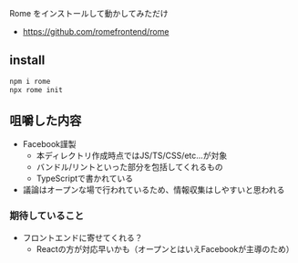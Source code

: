 Rome をインストールして動かしてみただけ

- https://github.com/romefrontend/rome

## install

```bash
npm i rome
npx rome init
```

## 咀嚼した内容

- Facebook謹製
  - 本ディレクトリ作成時点ではJS/TS/CSS/etc...が対象
  - バンドル/リントといった部分を包括してくれるもの
  - TypeScriptで書かれている
- 議論はオープンな場で行われているため、情報収集はしやすいと思われる

### 期待していること

- フロントエンドに寄せてくれる？
  - Reactの方が対応早いかも（オープンとはいえFacebookが主導のため）

